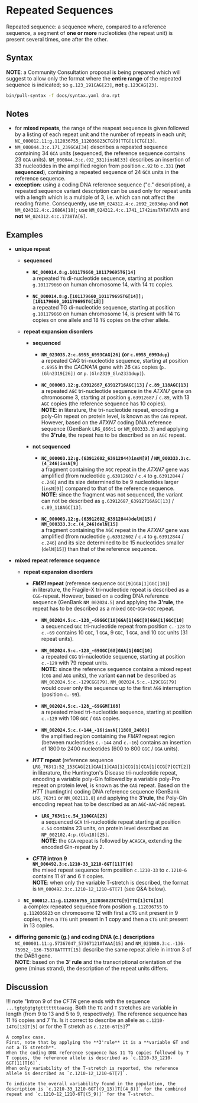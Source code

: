 # Repeated Sequences

<!-- ## Definition -->

Repeated sequence: a sequence where, compared to a reference sequence, a segment of **one or more** nucleotides (the repeat unit) is present several times, one after the other.

## Syntax

**NOTE**: a Community Consultation proposal is being prepared which will suggest to allow only the format where the **entire range** of the repeated sequence is indicated; so `g.123_191CAG[23]`, **not** `g.123CAG[23]`.

```sh exec="true"
bin/pull-syntax -f docs/syntax.yaml dna.rpt
```

## Notes

- for **mixed repeats**, the range of the reapeat sequence is given followed by a listing of each repeat unit and the number of repeats in each unit; `NC_000012.11:g.112036755_112036823CTG[9]TTG[1]CTG[13]`.
- `NM_000044.3:c.171_239GCA[34]` describes a repeated sequence containing 34 `GCA` units (sequenced, the reference sequence contains 23 `GCA` units).
  `NM_000044.3:c.(92_331)insN[33]` describes an insertion of 33 nucleotides in the amplified region from position `c.92` to `c.331` (**not sequenced**), containing a repeated sequence of 24 `GCA` units in the reference sequence.
- **exception**: using a coding DNA reference sequence ("c." description), a repeated sequence variant description can be used only for repeat units with a length which is a multiple of 3, i.e. which can not affect the reading frame.
  Consequently, use `NM_024312.4:c.2692_2693dup` and **not** <code class="invalid">NM_024312.4:c.2686A[10]</code>; use `NM_024312.4:c.1741_1742insTATATATA` and **not** <code class="invalid">NM_024312.4:c.1738TA[6]</code>.

## Examples

- **unique repeat**
    - **sequenced**
        - **`NC_000014.8:g.101179660_101179695TG[14]`**<br>
          a repeated `TG` di-nucleotide sequence, starting at position `g.101179660` on human chromosome 14, with 14 `TG` copies.

        - **`NC_000014.8:g.[101179660_101179695TG[14]];[101179660_101179695TG[18]]`**<br>
          a repeated TG di-nucleotide sequence, starting at position `g.101179660` on human chromosome 14, is present with 14 `TG` copies on one allele and 18 `TG` copies on the other allele.

    - **repeat expansion disorders**
        - **sequenced**
            - **`NM_023035.2:c.6955_6993CAG[26]` (or `c.6955_6993dup`)**<br>
              a repeated CAG tri-nucleotide sequence, starting at position `c.6955` in the _CACNA1A_ gene with 26 `CAG` copies (`p.(Gln2319[26])` or `p.(Gln2319_Gln2331dup)`).

            - **`NC_000003.12:g.63912687_63912716AGC[13]` / `c.89_118AGC[13]`**<br>
              a repeated `AGC` tri-nucleotide sequence in the _ATXN7_ gene on chromosome 3, starting at position `g.63912687` / `c.89`, with 13 `AGC` copies (the reference sequence has 10 copies).<br>
              **NOTE**: in literature, the tri-nucleotide repeat, encoding a poly-Gln repeat on protein level, is known as the `CAG` repeat.
              However, based on the _ATXN7_ coding DNA reference sequence (GenBank `LRG_866t1` or `NM_000333.3`) and applying the **3'rule**, the repeat has to be described as an `AGC` repeat.

        - **not sequenced**
            - **`NC_000003.12:g.(63912602_63912844)insN[9]` / `NM_000333.3:c.(4_246)insN[9]`**<br>
              a fragment containing the `AGC` repeat in the _ATXN7_ gene was amplified (from nucleotide `g.63912602` / `c.4` to `g.63912844` / `c.246`) and its size determined to be 9 nucleotides larger (`insN[9]`) compared to that of the reference sequence.<br>
              **NOTE**: since the fragment was not sequenced, the variant can not be described as `g.63912687_63912716AGC[13]` / `c.89_118AGC[13]`.

            - **`NC_000003.12:g.(63912602_63912844)delN[15]` / `NM_000333.3:c.(4_246)delN[15]`**<br>
              a fragment containing the `AGC` repeat in the _ATXN7_ gene was amplified (from nucleotide `g.63912602` / `c.4` to `g.63912844` / `c.246`) and its size determined to be 15 nucleotides smaller (`delN[15]`) than that of the reference sequence.

- **mixed repeat reference sequence**
    - **repeat expansion disorders**
        - **_FMR1_ repeat** (reference sequence `GGC[9]GGA[1]GGC[10]`)<br>
          in literature, the Fragile-X tri-nucleotide repeat is described as a `CGG`-repeat.
          However, based on a coding DNA reference sequence (GenBank `NM_002024.5`) and applying the **3'rule**, the repeat has to be described as a mixed `GGC`-`GGA`-`GGC` repeat.
            - **`NM_002024.5:c.-128_-69GGC[10]GGA[1]GGC[9]GGA[1]GGC[10]`**<br>
              a sequenced `GGC` tri-nucleotide repeat from position `c.-128` to `c.-69` contains 10 `GGC`, 1 `GGA`, 9 `GGC`, 1 `GGA`, and 10 `GGC` units (31 repeat units).

            - **`NM_002024.5:c.-128_-69GGC[68]GGA[1]GGC[10]`**<br>
              a repeated `CGG` tri-nucleotide sequence, starting at position `c.-129` with 79 repeat units.<br>
              **NOTE**: since the reference sequence contains a mixed repeat (`CGG` and `AGG` units), the variant **can not** be described as `NM_002024.5:c.-129CGG[79]`.
              `NM_002024.5:c.-129CGG[79]` would cover only the sequence up to the first `AGG` interruption (position `c.-99`).

            - **`NM_002024.5:c.-128_-69GGM[108]`**<br>
              a repeated mixed tri-nucleotide sequence, starting at position `c.-129` with 108 `GGC` / `GGA` copies.

            - **`NM_002024.5:c.(-144_-16)insN[(1800_2400)]`**<br>
              the amplified region containing the _FMR1_ repeat region (between nucleotides `c.-144` and `c.-16`) contains an insertion of 1800 to 2400 nucleotides (600 to 800 `GGC` / `GGA` units).

        - **_HTT_ repeat** (reference sequence `LRG_763t1:52_153CAG[21]CAA[1]CAG[1]CCG[1]CCA[1]CCG[7]CCT[2]`)<br>
          in literature, the Huntington's Disease tri-nucleotide repeat, encoding a variable poly-Gln followed by a variable poly-Pro repeat on protein level, is known as the `CAG` repeat.
          Based on the _HTT_ (huntingtin) coding DNA reference sequence (GenBank `LRG_763t1` or `NM_002111.8`) and applying the **3'rule**, the Poly-Gln encoding repeat has to be described as an `AGC`-`AAC`-`AGC` repeat.
            - **`LRG_763t1:c.54_110GCA[23]`**<br>
              a sequenced `GCA` tri-nucleotide repeat starting at position `c.54` contains 23 units, on protein level described as `NP_002102.4:p.(Gln18)[25]`.<br>
              **NOTE**: the `GCA` repeat is followed by `ACAGCA`, extending the encoded Gln-repeat by 2.

        - **_CFTR_ intron 9**<br>
          **`NM_000492.3:c.1210-33_1210-6GT[11]T[6]`**<br>
          the mixed repeat sequence form position `c.1210-33` to `c.1210-6` contains 11 `GT` and 6 `T` copies.<br>
          **NOTE**: when only the variable T-stretch is described, the format is `NM_000492.3:c.1210-12_1210-6T[7]` (see Q&A below).

    - **`NC_000012.11:g.112036755_112036823CTG[9]TTG[1]CTG[13]`**<br>
      a complex repeated sequence from position `g.112036755` to `g.112036823` on chromosome 12 with first a `CTG` unit present in 9 copies, then a `TTG` unit present in 1 copy and then a `CTG` unit present in 13 copies.

- **differing genomic (g.) and coding DNA (c.) descriptions**<br>
  `NC_000001.11:g.57367047_57367121ATAAA[15]` and `NM_021080.3:c.-136-75952_-136-75878ATTTT[15]` describe the same repeat allele in intron 3 of the DAB1 gene.<br>
  **NOTE**: based on the **3' rule** and the transcriptional orientation of the gene (minus strand), the description of the repeat units differs.

## Discussion

!!! note "Intron 9 of the _CFTR_ gene ends with the sequence `...tgtgtgtgtgtttttttaacag`. Both the `TG` and `T` stretches are variable in length (from 9 to 13 and 5 to 9, respectively). The reference sequence has 11 `TG` copies and 7 `T`s. Is it correct to describe an allele as `c.1210-14TG[13]T[5]` or for the T stretch as `c.1210-6T[5]`?"

    A complex case.
    First, note that by applying the **3'rule** it is a **variable GT and not a TG stretch**.
    When the coding DNA reference sequence has 11 TG copies followed by 7 T copies, the reference allele is described as `c.1210-33_1210-6GT[11]T[6]`.
    When only variability of the T-stretch is reported, the reference allele is described as `c.1210-12_1210-6T[7]`.

    To indicate the overall variability found in the population, the description is `c.1210-33_1210-6GT[(9_13)]T[(4_8)]` for the combined repeat and `c.1210-12_1210-6T[(5_9)]` for the T-stretch.
